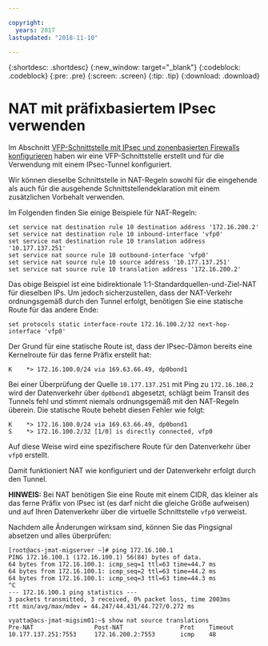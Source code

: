 ```yaml
---

copyright:
  years: 2017
lastupdated: "2018-11-10"

---
```


{:shortdesc: .shortdesc}
{:new_window: target="_blank"}
{:codeblock: .codeblock}
{:pre: .pre}
{:screen: .screen}
{:tip: .tip}
{:download: .download}

# NAT mit präfixbasiertem IPsec verwenden
Im Abschnitt [VFP-Schnittstelle mit IPsec und zonenbasierten Firewalls konfigurieren](vra-vfp.html) haben wir eine VFP-Schnittstelle erstellt und für die Verwendung mit einem IPsec-Tunnel konfiguriert. 

Wir können dieselbe Schnittstelle in NAT-Regeln sowohl für die eingehende als auch für die ausgehende Schnittstellendeklaration mit einem zusätzlichen Vorbehalt verwenden.  

Im Folgenden finden Sie einige Beispiele für NAT-Regeln:

```
set service nat destination rule 10 destination address '172.16.200.2'
set service nat destination rule 10 inbound-interface 'vfp0'
set service nat destination rule 10 translation address '10.177.137.251'
set service nat source rule 10 outbound-interface 'vfp0'
set service nat source rule 10 source address '10.177.137.251'
set service nat source rule 10 translation address '172.16.200.2'
```

Das obige Beispiel ist eine bidirektionale 1:1-Standardquellen-und-Ziel-NAT für dieselben IPs. Um jedoch sicherzustellen, dass der NAT-Verkehr ordnungsgemäß durch den Tunnel erfolgt, benötigen Sie eine statische Route für das andere Ende:

```
set protocols static interface-route 172.16.100.2/32 next-hop-interface 'vfp0'
```

Der Grund für eine statische Route ist, dass der IPsec-Dämon bereits eine Kernelroute für das ferne Präfix erstellt hat:

```
K    *> 172.16.100.0/24 via 169.63.66.49, dp0bond1
```

Bei einer Überprüfung der Quelle `10.177.137.251` mit Ping zu `172.16.100.2` wird der Datenverkehr über `dp0bond1` abgesetzt, schlägt beim Transit des Tunnels fehl und stimmt niemals ordnungsgemäß mit den NAT-Regeln überein. Die statische Route behebt diesen Fehler wie folgt: 

```
K    *> 172.16.100.0/24 via 169.63.66.49, dp0bond1
S    *> 172.16.100.2/32 [1/0] is directly connected, vfp0
```

Auf diese Weise wird eine spezifischere Route für den Datenverkehr über `vfp0` erstellt.  

Damit funktioniert NAT wie konfiguriert und der Datenverkehr erfolgt durch den Tunnel.  

**HINWEIS:** Bei NAT benötigen Sie eine Route mit einem CIDR, das kleiner als das ferne Präfix von IPsec ist (es darf nicht die gleiche Größe aufweisen) und auf Ihren Datenverkehr über die virtuelle Schnittstelle `vfp0` verweist. 

Nachdem alle Änderungen wirksam sind, können Sie das Pingsignal absetzen und alles überprüfen: 

```
[root@acs-jmat-migserver ~]# ping 172.16.100.1
PING 172.16.100.1 (172.16.100.1) 56(84) bytes of data.
64 bytes from 172.16.100.1: icmp_seq=1 ttl=63 time=44.7 ms
64 bytes from 172.16.100.1: icmp_seq=2 ttl=63 time=44.2 ms
64 bytes from 172.16.100.1: icmp_seq=3 ttl=63 time=44.3 ms
^C
--- 172.16.100.1 ping statistics ---
3 packets transmitted, 3 received, 0% packet loss, time 2003ms
rtt min/avg/max/mdev = 44.247/44.431/44.727/0.272 ms
 
vyatta@acs-jmat-migsim01:~$ show nat source translations
Pre-NAT                 Post-NAT                Prot    Timeout
10.177.137.251:7553     172.16.200.2:7553       icmp    48
```
